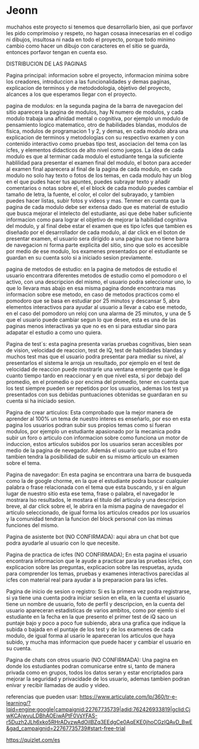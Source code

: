 # Jeonn
muchahos este proyecto si tenemos que desarrollarlo bien, asi que porfavor les pido
comprimoiso y respeto, no hagan cosasa innecesarias en el codigo ni dibujos, insultosa ni nada en todo el proyecto, porque todo minimo cambio como hacer un dibujo con caracteres en el sitio se guarda, entonces porfavor tengan en cuenta eso.

DISTRIBUCION DE LAS PAGINAS

Pagina principal: informacion sobre el proyecto, informacion minima sobre los creadores, introduccion a las funcionalidades y demas paginas, explicacion de terminos y de metododologia, objetivo del proyecto, alcances a los que esperamos llegar con el proyecto.

pagina de modulos: en la segunda pagina de la barra de navegacion del sitio aparecera la pagina de modulos, hay N numero de modulos, y cada modulo trabaja una afinidad mental o cognitiva, por ejemplo un modulo de pensamiento logico matematico, otro de habilidades blandas, modulos de fisica, modulos de programacion 1 y 2, y demas, en cada modulo abra una explicacion de terminos y metodologias con su respectivo examen y con contenido interactivo como pruebas tipo test, asociacion del tema con las icfes, y elementos didacticos de alto nivel como juegos. La idea de cada modulo es que al terminar cada modulo el estudiante tenga la suficiente hablilidad para presentar el examen final del modulo, el boton para acceder al examen final aparecera al final de la pagina de cada modulo, en cada modulo no solo hay texto o fotos de los temas, en cada modulo hay un blog en el que pudes hacer tus apuntes, puedes subrayar texto y añadir comentarios o notas sobre el, el el block de cada modulo puedes cambiar el tamaño de letra, la fuente, el color, el color del subrayado, y tambien puedes hacer listas, subir fotos y videos y mas. Tenmer en cuenta que la pagina de cada modulo debe ser extensa dado que es material de estudio que busca mejorar el intelecto del estudiante, asi que debe haber suficiente informacion como para lograr el objetivo de mejorar la habilidad cognitiva del modulo, y al final debe estar el examen que es tipo icfes que tambien es diseñado por el desarrollador de cada modulo, al dar click en el boton de presentar examen, el usuario sera dirigido a una pagina que no tiene barra de navegacion ni forma parte explicita del sitio, sino que solo es accesible por medio de ese modulo, los examenes presentados por el estudiante se guardan en su cuenta solo si a iniciado sesion previamente.

pagina de metodos de estudio: en la pagina de metodos de estudio el usuario encontrara diferentes metodos de estudio como el pomodoro o el activo, con una descripcion del mismo, el usuario podra seleccionar uno, lo que lo llevara mas abajo en esa misma pagina donde encontrara mas informacion sobre ese metodo, en caso de metodos practicos como el pomodoro que se basa en estudiar por 25 minutos y descansar 5, abra elementos interactivos para ayudar al usuario a llevar a cabo ese metodo, en el caso del pomodoro un reloj con una alarma de 25 minutos, y una de 5 que el usuario puede cambiar segun lo que desee, esta es una de las paginas menos interactivas ya que no es en si para estudiar sino para adapatar el estudio a como uno quiera.

Pagina de test´s: esta pagina presenta varias pruebas cognitivas, bien sean de vision, velocidad de reaccion, test de IQ, test de habilidades blandas y muchos test mas que el usuario podra presentar para mediar su nivel, al presentarlos el sistema le arroja un resultado, por ejemplo en el test de velocidad de reaccion puede mostrarle una ventana emergente que le diga cuanto tiempo tardo en reaccionar y en que nivel esta, si por debajo del promedio, en el promedio o por encima del promedio, tener en cuenta que los test siempre pueden ser repetidos por los usuarios, ademas los test ya presentados con sus debidas puntuaciones obtenidas se guardaran en su cuenta si ha iniciado sesion.

Pagina de crear articulos: Esta comprobado que la mejor manera de aprender al 100% un tema de nuestro interes es enseñarlo, por eso en esta pagina los usuarios podran subir sus propios temas como si fueran modulos, por ejemplo un estudiante apasionado por la mecanica podra subir un foro o articulo con informacion sobre como funciona un motor de induccion, estos articulos subidos por los usuarios seran accesibles por medio de la pagina de nevegador. Además el usuario que suba el foro tambien tendra la posibilidad de subir en su mismo articulo un examen sobre el tema.

Pagina de navegador: En esta pagina se encontrara una barra de busqueda como la de google chorme, en la que el estudiante podra buscar cualquier palabra o frase relacionada con el tema que esta buscando, y si en algun lugar de nuestro sitio esta ese tema, frase o palabra, el navegador le mostrara lso resultados, le mostara el titulo del articulo y una descripcion breve, al dar click sobre el, le abrira en la misma pagina de navegador el articulo seleccionado, de igual forma los articulos creados por los usuarios y la comunidad tendran la funcion del block personal con las mimas funciones del mismo.

Pagina de asistente bot (NO CONFIRMADA): aqui abra un chat bot que podra ayudarle al usuario con lo que necesite.

Pagina de practica de icfes (NO CONFIRMADA); En esta pagina el usuario encontrara informacion que le ayude a practicar para las pruebas icfes, con explicacion sobre las preguntas, explicacion sobre las respuetas, ayuda para comprender los temas, pruebas y examenes interactivos parecidas al icfes con material real para ayudar a la preparacion para las icfes.

Pagina de inicio de sesion o registro: Si es la primera vez podra registrarse, si ya tiene una cuenta podra iniciar sesion en ella, en la cuenta el usuario tiene un nombre de usuario, foto de perfil y descripcion, en la cuenta del usuario apareceran estadisticas de varios ambitos, como por ejemlo si el estudiante en la fecha en la que presento el primer test de iQ saco un puntaje bajo y poco a poco fue subiendo, abra una grafica que indique la subida o bajada en el puntaje de los test y de los examenes de cada modulo, de igual forma al usario le apareceran los articulos que haya subido, y mucha mas informacion que puede hacer y cambiar el usuario en su cuenta.

Pagina de chats con otros usuario (NO CONFIRMADA): Una pagina en donde los estudiantes podran comunicarse entre si, tanto de manera privada como en grupos, todos los datos seran y estar encriptados para mejorar la seguridad y privacidade de los usuario, ademas tambien podran enivar y recibir llamadas de audio y video.

referencias que pueden usar: 
https://www.articulate.com/lp/360/tr-e-learning/?lqid=engine:google|campaignid:22767735739|adid:762426933819|gclid:CjwKCAjwvuLDBhAOEiwAPtF0VsYFAS-r5Duzh2JLh6xko5RHrADvzwAdOiIBZq3EEdgCe0AqEKE0jhoCGzIQAvD_BwE&gad_campaignid=22767735739#start-free-trial

https://quizlet.com/es



